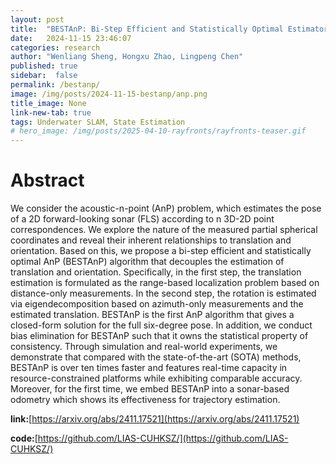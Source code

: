 ```yaml
---
layout: post
title:  "BESTAnP: Bi-Step Efficient and Statistically Optimal Estimator for Acoustic-n-Point Problem"
date:   2024-11-15 23:46:07
categories: research
author: "Wenliang Sheng, Hongxu Zhao, Lingpeng Chen"
published: true
sidebar:  false
permalink: /bestanp/
image: /img/posts/2024-11-15-bestanp/anp.png
title_image: None
link-new-tab: true
tags: Underwater SLAM, State Estimation
# hero_image: /img/posts/2025-04-10-rayfronts/rayfronts-teaser.gif
---
```


# Abstract

We consider the acoustic-n-point (AnP) problem, which estimates the pose of a 2D forward-looking sonar (FLS) according to n 3D-2D point correspondences. We explore the nature of the measured partial spherical coordinates and reveal their inherent relationships to translation and orientation. Based on this, we propose a bi-step efficient and statistically optimal AnP (BESTAnP) algorithm that decouples the estimation of translation and orientation. Specifically, in the first step, the translation estimation is formulated as the range-based localization problem based on distance-only measurements. In the second step, the rotation is estimated via eigendecomposition based on azimuth-only measurements and the estimated translation. BESTAnP is the first AnP algorithm that gives a closed-form solution for the full six-degree pose. In addition, we conduct bias elimination for BESTAnP such that it owns the statistical property of consistency. Through simulation and real-world experiments, we demonstrate that compared with the state-of-the-art (SOTA) methods, BESTAnP is over ten times faster and features real-time capacity in resource-constrained platforms while exhibiting comparable accuracy. Moreover, for the first time, we embed BESTAnP into a sonar-based odometry which shows its effectiveness for trajectory estimation. 

**link:**[https://arxiv.org/abs/2411.17521](https://arxiv.org/abs/2411.17521)

**code:**[https://github.com/LIAS-CUHKSZ/](https://github.com/LIAS-CUHKSZ/)